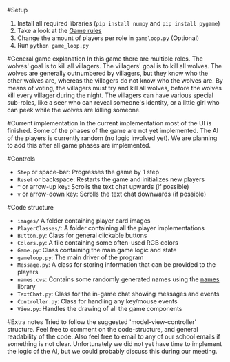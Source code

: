 #Setup
1) Install all required libraries (`pip install numpy` and `pip install pygame`)
2) Take a look at the [Game rules](https://www.ultraboardgames.com/the-werewolves-of-millers-hollow/game-rules.php)
3) Change the amount of players per role in `gameloop.py` (Optional)
3) Run `python game_loop.py`

#General game explanation
In this game there are multiple roles. The wolves' goal is to kill all villagers.
The villagers' goal is to kill all wolves. The wolves are generally outnumbered
by villagers, but they know who the other wolves are, whereas the villagers do not know who the wolves are.
By means of voting, the villagers must try and kill all wolves, before the wolves
kill every villager during the night. The villagers can have various special sub-roles, like
a seer who can reveal someone's identity, or a little girl who can peek while
the wolves are killing someone.

#Current implementation
In the current implementation most of the UI is finished. Some of the phases of the game
are not yet implemented. The AI of the players is currently random (no logic involved yet).
We are planning to add this after all game phases are implemented. 

#Controls
* `Step` or space-bar: Progresses the game by 1 step
* `Reset` or backspace: Restarts the game and initializes new players
* `^` or arrow-up key: Scrolls the text chat upwards (if possible)
* `v` or arrow-down key: Scrolls the text chat downwards (if possible)

#Code structure
* `images/` A folder containing player card images
* `PlayerClasses/`: A folder containing all the player implementations
* `Button.py`: Class for general clickable buttons
* `Colors.py`: A file containing some often-used RGB colors
* `Game.py`: Class containing the main game logic and state
* `gameloop.py`: The main driver of the program
* `Message.py`: A class for storing information that can be provided to the players
* `names.cvs`: Contains some randomly generated names using the [names](https://pypi.org/project/names/) library
* `TextChat.py`: Class for the in-game chat showing messages and events
* `Controller.py`: Class for handling any key/mouse events
* `View.py`: Handles the drawing of all the game components

#Extra notes
Tried to follow the suggested 'model-view-controller' structure. 
Feel free to comment on the code-structure, and general readability of the code. 
Also feel free to email to any of our school emails if something is not clear.
Unfortunately we did not yet have time to implement the logic of the AI, but we could
probably discuss this during our meeting.
